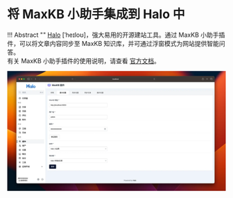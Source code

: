 # 将 MaxKB 小助手集成到 Halo 中

!!! Abstract ""
    [Halo](https://github.com/halo-dev/halo) [ˈheɪloʊ]，强大易用的开源建站工具。通过 MaxKB 小助手插件，可以将文章内容同步至 MaxKB 知识库，并可通过浮窗模式为网站提供智能问答。       
    有关 MaxKB 小助手插件的使用说明，请查看 [官方文档](https://www.halo.run/store/apps/app-aWHcE)。

![halo](../img/FAQ/halo.png)